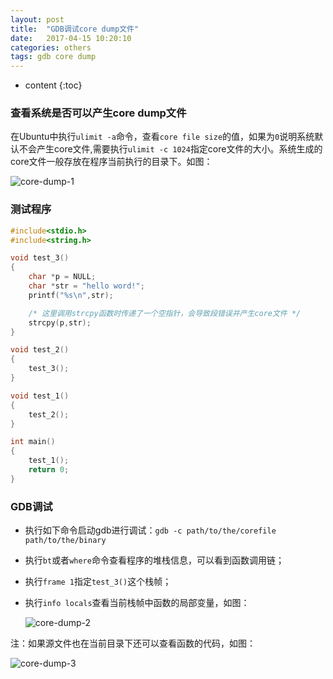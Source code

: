 ```yaml
---
layout: post
title:  "GDB调试core dump文件"
date:   2017-04-15 10:20:10
categories: others
tags: gdb core dump
---
```


* content
{:toc}

### 查看系统是否可以产生core dump文件

在Ubuntu中执行`ulimit -a`命令，查看`core file size`的值，如果为`0`说明系统默认不会产生core文件,需要执行`ulimit -c 1024`指定core文件的大小。系统生成的core文件一般存放在程序当前执行的目录下。如图：

![core-dump-1]({{"/css/coredump/core-dump-1.jpg"}})  

### 测试程序

```c
#include<stdio.h>
#include<string.h>

void test_3()
{
	char *p = NULL;
	char *str = "hello word!";	
	printf("%s\n",str);

    /* 这里调用strcpy函数时传递了一个空指针，会导致段错误并产生core文件 */
	strcpy(p,str);
}

void test_2()
{
	test_3();
}

void test_1()
{
	test_2();
}

int main()
{
	test_1();
	return 0;
}
```

### GDB调试

* 执行如下命令启动gdb进行调试：`gdb -c path/to/the/corefile path/to/the/binary`

* 执行`bt`或者`where`命令查看程序的堆栈信息，可以看到函数调用链；

* 执行`frame 1`指定`test_3()`这个栈帧；

* 执行`info locals`查看当前栈帧中函数的局部变量，如图：

	![core-dump-2]({{"/css/coredump/core-dump-2.jpg"}})  

注：如果源文件也在当前目录下还可以查看函数的代码，如图：

![core-dump-3]({{"/css/coredump/core-dump-3.jpg"}})  
